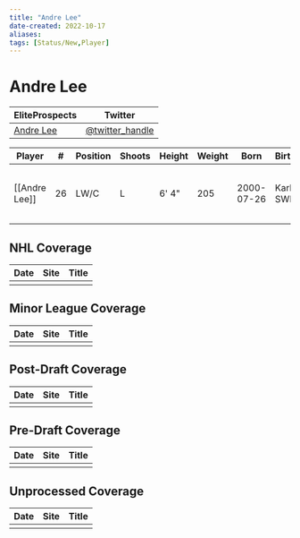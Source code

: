 ```yaml
---
title: "Andre Lee"
date-created: 2022-10-17
aliases: 
tags: [Status/New,Player]
---
```


# Andre Lee

| EliteProspects | Twitter                                 |
| ----------------------- | --------------------------------------- |
| [Andre Lee](https://www.eliteprospects.com/player/350001/andre-lee)           | [@twitter_handle](https://twitter.com/) | 

| Player        | \#  | Position | Shoots | Height | Weight | Born       | Birthplace    | Draft                        |
| ------------- | --- | -------- | ------ | ------ | ------ | ---------- | ------------- | ---------------------------- |
| [[Andre Lee]] | 26  | LW/C     | L      | 6' 4"  | 205    | 2000-07-26 | Karlstad, SWE | LAK 7th Rd 2019, 188 overall | 



## NHL  Coverage
| Date | Site | Title |
| ---- | ---- | ----- |
|      |      |       |



## Minor League Coverage
| Date | Site | Title |
| ---- | ---- | ----- |
|      |      |       |



## Post-Draft Coverage
| Date | Site | Title |
| ---- | ---- | ----- |
|      |      |       |



## Pre-Draft Coverage
| Date | Site | Title |
| ---- | ---- | ----- |
|      |      |       |


## Unprocessed Coverage
| Date | Site | Title |
| ---- | ---- | ----- |
|      |      |       |
